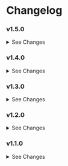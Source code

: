 # Changelog

### v1.5.0

<details><summary>See Changes</summary>

- Added support for colours to be resolved using `var(--my-custom-variable)` in all ✨DER colour fields.

</details>

### v1.4.0

<details><summary>See Changes</summary>

#### Added ~~AI~~ **Dynamic Entity Resolution** (DER)

To use DER, look for any input field that contains ✨ in the editor label. This means you can now use:

- Simple values e.g. `red`
- Entities e.g. `input_text.my_favourite_color` or `sensor.sun_next_dawn`
- Attributes using format `entity[attribute]`, such as `sensor.my_phone[battery_level]`

</details>

### v1.3.0

<details><summary>See Changes</summary>

- Added `icon_size` and `icon_image_size` options to configure icon total size and icon image size. These can be configured in any `icon_settings` block. Icon-level settings will override the global icon settings.

The default total icon size is 18px, and the default icon image size is 16px.

<details><summary>Deprecated Fields</summary>

Old schema settings are still valid to allow backwards compatibility but will be removed in a future release. Making changes to values via the editor
will add the new schema fields instead. These new schema fields will take priority over any existing deprecated fields.

**Deprecated icon settings:**

- `icon_color`
- `icon_background_color`
- `icon_outline_color`
- `icon_active_color`
- `ranges[*].icon_color`
- `ranges[*].icon_background_color`
- `ranges[*].icon_outline_color`
- `ranges[*].icon_active_color`

These settings have been replaced by:

- `icon_settings.icon_color`
- `icon_settings.icon_background_color`
- `icon_settings.icon_outline_color`
- `icon_settings.icon_active_color`
- `ranges[*].icon_settings.icon_color`
- `ranges[*].icon_settings.icon_background_color`
- `ranges[*].icon_settings.icon_outline_color`
- `ranges[*].icon_settings.icon_active_color`

**Deprecated time format settings:**

- `time_format.use_24_hour`
- `time_format.append_suffix`
- `time_format.pad_hours`
- `time_format.show_minutes`

These settings have been replaced by:

- `time_format.global_settings.use_24_hour`
- `time_format.global_settings.append_suffix`
- `time_format.global_settings.pad_hours`
- `time_format.global_settings.show_minutes`

</details>
</details>

### v1.2.0

<details><summary>See Changes</summary>

- Add support for customising time display format globally, in the timeline, and in the tooltip.
  Customisation is now available for:
  - 12-hour or 24-hour time format
  - Padding hours (e.g. 5:00/05:00)
  - Showing AM/PM
  - Showing/hiding minutes (e.g. 5PM/5:00PM)

_Thanks to [@gandhiarpit](https://github.com/gandhiarpit) for suggesting these improvements!_

</details>

### v1.1.0

<details><summary>See Changes</summary>

- Now supports numeric (minutes-since-midnight), HH:MM, and full ISO datetime formats
- Added new field `source_entities` for optional tooltip info
- Improved clarity of form field names and descriptions in UI editor
- Minor formatting cleanup and consistent code style

_Thanks to [@Jaw818](https://github.com/Jaw818) for contributing these improvements!_

</details>
